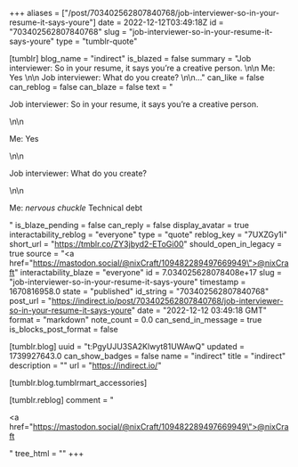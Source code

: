 +++
aliases = ["/post/703402562807840768/job-interviewer-so-in-your-resume-it-says-youre"]
date = 2022-12-12T03:49:18Z
id = "703402562807840768"
slug = "job-interviewer-so-in-your-resume-it-says-youre"
type = "tumblr-quote"

[tumblr]
blog_name = "indirect"
is_blazed = false
summary = "Job interviewer: So in your resume, it says you’re a creative person.  \n\n Me: Yes  \n\n Job interviewer: What do you create?  \n\n..."
can_like = false
can_reblog = false
can_blaze = false
text = "<p>Job interviewer: So in your resume, it says you’re a creative person.  </p>\n\n<p>Me: Yes  </p>\n\n<p>Job interviewer: What do you create?  </p>\n\n<p>Me: *nervous chuckle* Technical debt</p>"
is_blaze_pending = false
can_reply = false
display_avatar = true
interactability_reblog = "everyone"
type = "quote"
reblog_key = "7UXZGy1i"
short_url = "https://tmblr.co/ZY3jbyd2-EToGi00"
should_open_in_legacy = true
source = "<a href=\"https://mastodon.social/@nixCraft/109482289497669949\">@nixCraft</a>"
interactability_blaze = "everyone"
id = 7.034025628078408e+17
slug = "job-interviewer-so-in-your-resume-it-says-youre"
timestamp = 1670816958.0
state = "published"
id_string = "703402562807840768"
post_url = "https://indirect.io/post/703402562807840768/job-interviewer-so-in-your-resume-it-says-youre"
date = "2022-12-12 03:49:18 GMT"
format = "markdown"
note_count = 0.0
can_send_in_message = true
is_blocks_post_format = false

[tumblr.blog]
uuid = "t:PgyUJU3SA2Klwyt81UWAwQ"
updated = 1739927643.0
can_show_badges = false
name = "indirect"
title = "indirect"
description = ""
url = "https://indirect.io/"

[tumblr.blog.tumblrmart_accessories]

[tumblr.reblog]
comment = "<p><a href=\"https://mastodon.social/@nixCraft/109482289497669949\">@nixCraft</a></p>"
tree_html = ""
+++
